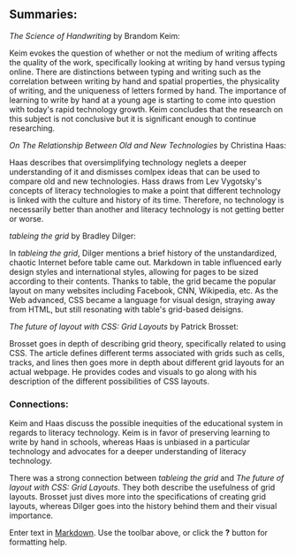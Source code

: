 ## Summaries:
_The Science of Handwriting_ by Brandom Keim:

Keim evokes the question of whether or not the medium of writing affects the quality of the work, specifically looking at writing by hand versus typing online. There are distinctions between typing and writing such as the correlation between writing by hand and spatial properties, the physicality of writing, and the uniqueness of letters formed by hand. The importance of learning to write by hand at a young age is starting to come into question with today's rapid technology growth. Keim concludes that the research on this subject is not conclusive but it is significant enough to continue researching.

_On The Relationship Between Old and New Technologies_ by Christina Haas:

Haas describes that oversimplifying technology neglets a deeper understanding of it and dismisses comlpex ideas that can be used to compare old and new technologies. Hass draws from Lev Vygotsky's concepts of literacy technologies to make a point that different technology is linked with the culture and history of its time. Therefore, no technology is necessarily better than another and literacy technology is not getting better or worse.

_tableing the grid_ by Bradley Dilger:

In _tableing the grid_, Dilger mentions a brief history of the unstandardized, chaotic Internet before table came out. Markdown in table influenced early design styles and international styles, allowing for pages to be sized according to their contents. Thanks to table, the grid became the popular layout on many websites including Facebook, CNN, Wikipedia, etc. As the Web advanced, CSS became a language for visual design, straying away from HTML, but still resonating with table's grid-based deisigns.  

_The future of layout with CSS: Grid Layouts_ by Patrick Brosset:

Brosset goes in depth of describing grid theory, specifically related to using CSS. The article defines different terms associated with grids such as cells, tracks, and lines then goes more in depth about different grid layouts for an actual webpage. He provides codes and visuals to go along with his description of the different possibilities of CSS layouts. 

### Connections:
Keim and Haas discuss the possible inequities of the educational system in regards to literacy technology. Keim is in favor of preserving learning to write by hand in schools, whereas Haas is unbiased in a particular technology and advocates for a deeper understanding of literacy technology. 

There was a strong connection between _tableing the grid_ and _The future of layout with CSS: Grid Layouts_. They both describe the usefulness of grid layouts. Brosset just dives more into the specifications of creating grid layouts, whereas Dilger goes into the history behind them and their visual importance. 

Enter text in [Markdown](http://daringfireball.net/projects/markdown/). Use the toolbar above, or click the **?** button for formatting help.
